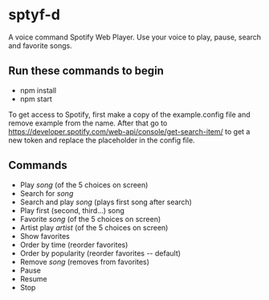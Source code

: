 # sptyf-d

A voice command Spotify Web Player.  Use your voice to play, pause, search and favorite songs.

## Run these commands to begin

- npm install
- npm start

To get access to Spotify, first make a copy of the example.config file and remove example from the name.  After that go to https://developer.spotify.com/web-api/console/get-search-item/ to get a new token and replace the placeholder in the config file.


## Commands
- Play *song* (of the 5 choices on screen)
- Search for *song*
- Search and play *song* (plays first song after search)
- Play first (second, third...) song
- Favorite *song* (of the 5 choices on screen)
- Artist play *artist* (of the 5 choices on screen)
- Show favorites
- Order by time (reorder favorites)
- Order by popularity (reorder favorites -- default)
- Remove *song* (removes from favorites)
- Pause
- Resume
- Stop
